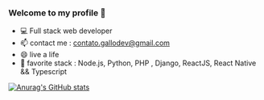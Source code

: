 ### Welcome to my profile 👋
- :computer: Full stack web developer
- 📫 contact me : contato.gallodev@gmail.com
- 😄 live a life
- :tophat: favorite stack :  Node.js, Python, PHP , Django, ReactJS, React Native && Typescript


[![Anurag's GitHub stats](https://github-readme-stats.vercel.app/api?username=gallodev&show_icons=true&theme=omni)](https://github.com/anuraghazra/github-readme-stats)

